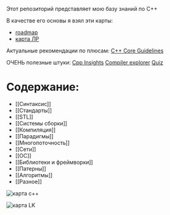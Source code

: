 Этот репозиторий представляет мою базу знаний по С++

В качестве его основы я взял эти карты:  
- [roadmap](https://github.com/salmer/CppDeveloperRoadmap)
- [карта ЛР](https://habr.com/ru/specials/726724/)

Актуальные рекомендации по плюсам:
[C++ Core Guidelines](https://isocpp.github.io/CppCoreGuidelines/CppCoreGuidelines)

ОЧЕНЬ полезные штуки:
[Cpp Insights](https://cppinsights.io/)
[Compiler explorer](https://compiler-explorer.com/)
[Quiz](https://cppquiz.org/quiz/question/1)

# Содержание:

- [[Синтаксис]]
- [[Стандарты]]
- [[STL]]
- [[Системы сборки]]
- [[Компиляция]]
- [[Парадигмы]]
- [[Многопоточность]]
- [[Сети]]
- [[ОС]]
- [[Библиотеки и фреймворки]]
- [[Патерны]]
- [[Алгоритмы]]
- [[Разное]]


![карта с++](images/cpp_map.png)  


![карта LK](images/roadmapLK.png)